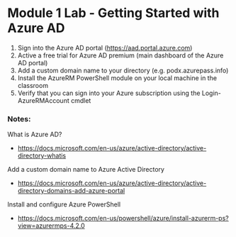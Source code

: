 # Module 1 Lab - Getting Started with Azure AD

1. Sign into the Azure AD portal (https://aad.portal.azure.com)
2. Active a free trial for Azure AD premium (main dashboard of the Azure AD portal)
3. Add a custom domain name to your directory (e.g. podx.azurepass.info)
4. Install the AzureRM PowerShell module on your local machine in the classroom
5. Verify that you can sign into your Azure subscription using the Login-AzureRMAccount cmdlet


### Notes:

What is Azure AD?
* https://docs.microsoft.com/en-us/azure/active-directory/active-directory-whatis

Add a custom domain name to Azure Active Directory
* https://docs.microsoft.com/en-us/azure/active-directory/active-directory-domains-add-azure-portal

Install and configure Azure PowerShell
* https://docs.microsoft.com/en-us/powershell/azure/install-azurerm-ps?view=azurermps-4.2.0
